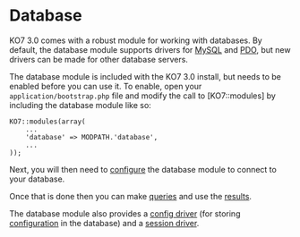 # Database 

KO7 3.0 comes with a robust module for working with databases. By default, the database module supports drivers for [MySQL](http://php.net/mysql) and [PDO](http://php.net/pdo), but new drivers can be made for other database servers.

The database module is included with the KO7 3.0 install, but needs to be enabled before you can use it. To enable, open your `application/bootstrap.php` file and modify the call to [KO7::modules] by including the database module like so:

    KO7::modules(array(
        ...
        'database' => MODPATH.'database',
        ...
    ));

Next, you will then need to [configure](config) the database module to connect to your database.

Once that is done then you can make [queries](query) and use the [results](results).

The database module also provides a [config driver](../api/KO7_Config_Database) (for storing [configuration](../koseven/files/config) in the database) and a [session driver](Session_Database).
